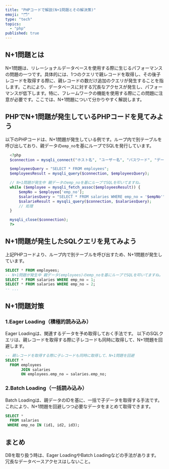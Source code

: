 ```yaml
---
title: "PHPコードで解説(N+1問題とその解決策)"
emoji: "🗂"
type: "tech"
topics:
  - "php"
published: true
---
```


## N+1問題とは

N+1問題は、リレーショナルデータベースを使用する際に生じるパフォーマンスの問題の一つです。具体的には、1つのクエリで親レコードを取得し、その後子レコードを取得する際に、親レコードの数だけ追加のクエリが発生することを指します。これにより、データベースに対する冗長なアクセスが発生し、パフォーマンスが低下します。特に、フレームワークの機能を使用する際にこの問題に注意が必要です。ここでは、N+1問題について分かりやすく解説します。

## PHPでN+1問題が発生しているPHPコードを見てみよう

以下のPHPコードは、N+1問題が発生している例です。ループ内で別テーブルを呼び出しており、親データの`emp_no`を基にループでSQLを発行しています。

```php
  <?php
  $connection = mysqli_connect("ホスト名", "ユーザー名", "パスワード", "データベース名");

  $employeesQuery = "SELECT * FROM employees";
  $employeesResult = mysqli_query($connection, $employeesQuery);

  // N+1問題が発生中 親データのemp_noを基にループでSQLを叩いてますね。
  while ($employee = mysqli_fetch_assoc($employeesResult)) {
      $empNo = $employee['emp_no'];
      $salariesQuery = "SELECT * FROM salaries WHERE emp_no = '$empNo'";
      $salarieResult = mysqli_query($connection, $salariesQuery);
      // 処理
  }

  mysqli_close($connection);
  ?>
```

## N+1問題が発生したSQLクエリを見てみよう

上記PHPコードより、ループ内で別テーブルを呼び出すため、N+1問題が発生しています。

```sql
SELECT * FROM employees;
-- N+1問題が発生中 親データ(employees)のemp_noを基にループでSQLを叩いてますね。
SELECT * FROM salaries WHERE emp_no = 1;
SELECT * FROM salaries WHERE emp_no = 2;
-- ...
```

## N+1問題対策
### 1.Eager Loading（積極的読み込み）
Eager Loadingは、関連するデータを予め取得しておく手法です。
以下のSQLクエリは、親レコードを取得する際に子レコードも同時に取得して、N+1問題を回避します。

```sql
-- 親レコードを取得する際に子レコードも同時に取得して、N+1問題を回避
SELECT *
  FROM employees
       JOIN salaries
       ON employees.emp_no = salaries.emp_no;
```

### 2.Batch Loading（一括読み込み）
Batch Loadingは、親データのIDを基に、一括で子データを取得する手法です。
これにより、N+1問題を回避しつつ必要なデータをまとめて取得できます。

```sql
SELECT *
  FROM salaries
 WHERE emp_no IN (id1, id2, id3);
```

## まとめ
DBを取り扱う時は、Eager LoadingやBatch Loadingなどの手法があります。
冗長なデータベースアクセスはしないこと。
